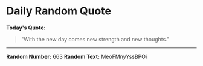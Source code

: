 # Daily Random Quote

**Today's Quote:**
> "With the new day comes new strength and new thoughts."

---

**Random Number:** 663
**Random Text:** MeoFMnyYssBPOi
